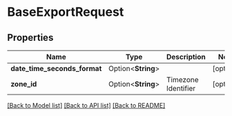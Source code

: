 # BaseExportRequest

## Properties

Name | Type | Description | Notes
------------ | ------------- | ------------- | -------------
**date_time_seconds_format** | Option<**String**> |  | [optional]
**zone_id** | Option<**String**> | Timezone Identifier | [optional]

[[Back to Model list]](../README.md#documentation-for-models) [[Back to API list]](../README.md#documentation-for-api-endpoints) [[Back to README]](../README.md)


